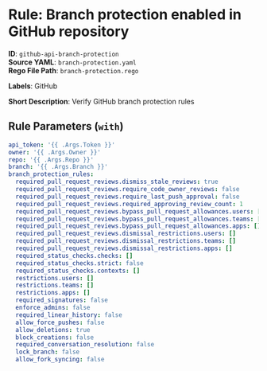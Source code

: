 # Rule: Branch protection enabled in GitHub repository

**ID**: `github-api-branch-protection`  
**Source YAML**: `branch-protection.yaml`  
**Rego File Path**: `branch-protection.rego`  

**Labels**: GitHub

**Short Description**: Verify GitHub branch protection rules

## Rule Parameters (`with`)

```yaml
api_token: '{{ .Args.Token }}'
owner: '{{ .Args.Owner }}'
repo: '{{ .Args.Repo }}'
branch: '{{ .Args.Branch }}'
branch_protection_rules:
  required_pull_request_reviews.dismiss_stale_reviews: true
  required_pull_request_reviews.require_code_owner_reviews: false
  required_pull_request_reviews.require_last_push_approval: false
  required_pull_request_reviews.required_approving_review_count: 1
  required_pull_request_reviews.bypass_pull_request_allowances.users: []
  required_pull_request_reviews.bypass_pull_request_allowances.teams: []
  required_pull_request_reviews.bypass_pull_request_allowances.apps: []
  required_pull_request_reviews.dismissal_restrictions.users: []
  required_pull_request_reviews.dismissal_restrictions.teams: []
  required_pull_request_reviews.dismissal_restrictions.apps: []
  required_status_checks.checks: []
  required_status_checks.strict: false
  required_status_checks.contexts: []
  restrictions.users: []
  restrictions.teams: []
  restrictions.apps: []
  required_signatures: false
  enforce_admins: false
  required_linear_history: false
  allow_force_pushes: false
  allow_deletions: true
  block_creations: false
  required_conversation_resolution: false
  lock_branch: false
  allow_fork_syncing: false
```
